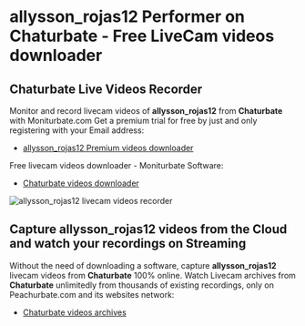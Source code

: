 # allysson_rojas12 Performer on Chaturbate - Free LiveCam videos downloader

## Chaturbate Live Videos Recorder

Monitor and record livecam videos of **allysson_rojas12** from **Chaturbate** with Moniturbate.com
Get a premium trial for free by just and only registering with your Email address:
* [allysson_rojas12 Premium videos downloader](https://moniturbate.com/request-demo-licence-key.html)

Free livecam videos downloader - Moniturbate Software:
* [Chaturbate videos downloader](https://moniturbate.com/moniturbate-download-software.html)

![allysson_rojas12 livecam videos recorder](https://peachurnet.com/templates/moniturbate-software.png)


## Capture allysson_rojas12 videos from the Cloud and watch your recordings on Streaming

Without the need of downloading a software, capture **allysson_rojas12** livecam videos from **Chaturbate** 100% online.
Watch Livecam archives from **Chaturbate** unlimitedly from thousands of existing recordings, only on Peachurbate.com and its websites network:
* [Chaturbate videos archives](https://peachurnet.com/)